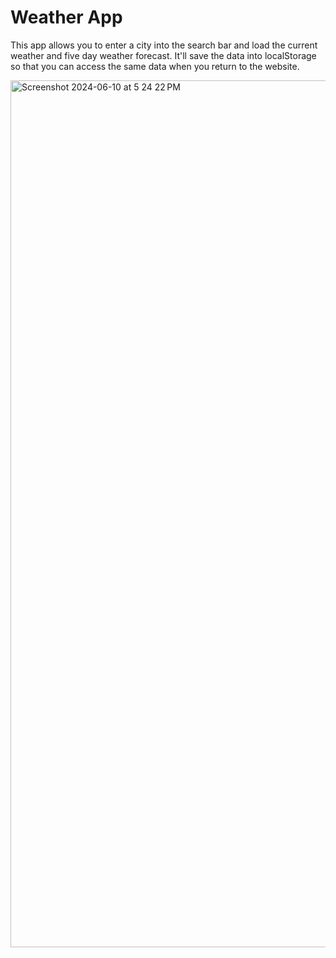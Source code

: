 # Weather App
This app allows you to enter a city into the search bar and load the current weather and five day weather forecast. It'll save the data into localStorage so that you can access the same data when you return to the website. 


<img width="1387" alt="Screenshot 2024-06-10 at 5 24 22 PM" src="https://github.com/jameswhatcott/weather-app/assets/162528300/c320250a-e0c9-4eb6-af89-9b2732faf3d8">
